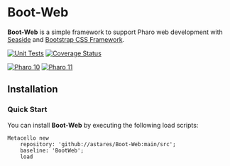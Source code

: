 # Boot-Web

**Boot-Web** is a simple framework to support Pharo web development with [Seaside](https://github.com/SeasideSt/Seaside) and [Bootstrap CSS Framework](https://getbootstrap.com/).

[![Unit Tests](https://github.com/astares/Boot-Web/workflows/Build/badge.svg?branch=main)](https://github.com/astares/Boot-Web/actions?query=workflow%3ABuild)
[![Coverage Status](https://codecov.io/github/astares/Boot-Web/coverage.svg?branch=main)](https://codecov.io/gh/astares/Boot-Web/branch/main)


[![Pharo 10](https://img.shields.io/badge/Pharo-10-%23aac9ff.svg)](https://pharo.org/download)
[![Pharo 11](https://img.shields.io/badge/Pharo-11-%23aac9ff.svg)](https://pharo.org/download)

## Installation

### Quick Start
You can install **Boot-Web** by executing the following load scripts:

```Smalltalk
Metacello new 
	repository: 'github://astares/Boot-Web:main/src';
	baseline: 'BootWeb';
	load 	
```	
